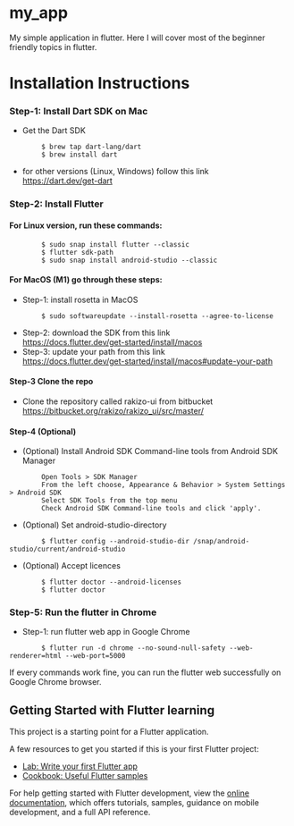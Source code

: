 # my_app

My simple application in flutter. Here I will cover most of the beginner friendly topics in flutter.

# Installation Instructions
### Step-1: Install Dart SDK on Mac
- Get the Dart SDK <br>
```
        $ brew tap dart-lang/dart
        $ brew install dart
```
- for other versions (Linux, Windows) follow this link <br>
https://dart.dev/get-dart


### Step-2: Install Flutter
#### For Linux version, run these commands:
```
        $ sudo snap install flutter --classic
        $ flutter sdk-path
        $ sudo snap install android-studio --classic
```

#### For MacOS (M1) go through these steps:
* Step-1: install rosetta in MacOS
```
        $ sudo softwareupdate --install-rosetta --agree-to-license
```
* Step-2: download the SDK from this link <br> https://docs.flutter.dev/get-started/install/macos
* Step-3: update your path from this link <br> https://docs.flutter.dev/get-started/install/macos#update-your-path

#### Step-3 Clone the repo
* Clone the repository called rakizo-ui from bitbucket <br> https://bitbucket.org/rakizo/rakizo_ui/src/master/

#### Step-4 (Optional)
* (Optional) Install Android SDK Command-line tools from Android SDK Manager
```
        Open Tools > SDK Manager
        From the left choose, Appearance & Behavior > System Settings > Android SDK
        Select SDK Tools from the top menu
        Check Android SDK Command-line tools and click 'apply'.
```
- (Optional) Set android-studio-directory
```
        $ flutter config --android-studio-dir /snap/android-studio/current/android-studio
```
- (Optional) Accept licences
```
        $ flutter doctor --android-licenses
        $ flutter doctor
```

### Step-5: Run the flutter in Chrome

- Step-1: run flutter web app in Google Chrome
```
        $ flutter run -d chrome --no-sound-null-safety --web-renderer=html --web-port=5000
```
If every commands work fine, you can run the flutter web successfully on Google
Chrome browser.


## Getting Started with Flutter learning

This project is a starting point for a Flutter application.

A few resources to get you started if this is your first Flutter project:

- [Lab: Write your first Flutter app](https://docs.flutter.dev/get-started/codelab)
- [Cookbook: Useful Flutter samples](https://docs.flutter.dev/cookbook)

For help getting started with Flutter development, view the
[online documentation](https://docs.flutter.dev/), which offers tutorials,
samples, guidance on mobile development, and a full API reference.
